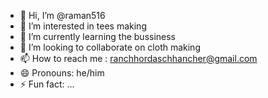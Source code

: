 - 👋 Hi, I’m @raman516
- 👀 I’m interested in tees making
- 🌱 I’m currently learning the bussiness
- 💞️ I’m looking to collaborate on cloth making
- 📫 How to reach me : ranchhordaschhancher@gmail.com
- 😄 Pronouns: he/him
- ⚡ Fun fact: ...

<!---
raman516/raman516 is a ✨ special ✨ repository because its `README.md` (this file) appears on your GitHub profile.
You can click the Preview link to take a look at your changes.
--->
